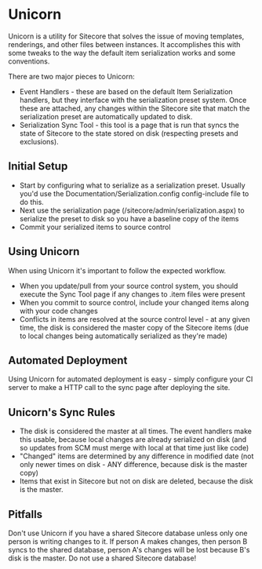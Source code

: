 # Unicorn

Unicorn is a utility for Sitecore that solves the issue of moving templates, renderings, and other files between instances. It accomplishes this with some tweaks to the way the default item serialization works and some conventions.

There are two major pieces to Unicorn:
* Event Handlers - these are based on the default Item Serialization handlers, but they interface with the serialization preset system. Once these are attached, any changes within the Sitecore site that match the serialization preset are automatically updated to disk.
* Serialization Sync Tool - this tool is a page that is run that syncs the state of Sitecore to the state stored on disk (respecting presets and exclusions).

## Initial Setup
* Start by configuring what to serialize as a serialization preset. Usually you'd use the Documentation/Serialization.config config-include file to do this.
* Next use the serialization page (/sitecore/admin/serialization.aspx) to serialize the preset to disk so you have a baseline copy of the items
* Commit your serialized items to source control

## Using Unicorn
When using Unicorn it's important to follow the expected workflow.

* When you update/pull from your source control system, you should execute the Sync Tool page if any changes to .item files were present
* When you commit to source control, include your changed items along with your code changes
* Conflicts in items are resolved at the source control level - at any given time, the disk is considered the master copy of the Sitecore items (due to local changes being automatically serialized as they're made)

## Automated Deployment

Using Unicorn for automated deployment is easy - simply configure your CI server to make a HTTP call to the sync page after deploying the site.

## Unicorn's Sync Rules

* The disk is considered the master at all times. The event handlers make this usable, because local changes are already serialized on disk (and so updates from SCM must merge with local at that time just like code)
* "Changed" items are determined by any difference in modified date (not only newer times on disk - ANY difference, because disk is the master copy)
* Items that exist in Sitecore but not on disk are deleted, because the disk is the master.

## Pitfalls

Don't use Unicorn if you have a shared Sitecore database unless only one person is writing changes to it. If person A makes changes, then person B syncs to the shared database, person A's changes will be lost because B's disk is the master. Do not use a shared Sitecore database!
